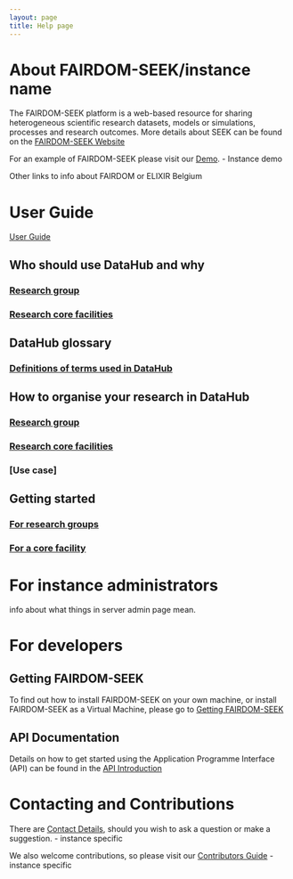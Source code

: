 ```yaml
---
layout: page
title: Help page
---
```


# About FAIRDOM-SEEK/instance name

The FAIRDOM-SEEK platform is a web-based resource for sharing heterogeneous scientific research datasets, 
models or simulations, processes and research outcomes. More details about SEEK can be found on the [FAIRDOM-SEEK Website](https://seek4science.org)

For an example of FAIRDOM-SEEK please visit our [Demo](http://demo.seek4science.org). - Instance demo

Other links to info about FAIRDOM or ELIXIR Belgium

# User Guide
[User Guide](/help/user-guide/index)

## Who should use DataHub and why
### [Research group]()
### [Research core facilities]()

## DataHub glossary
### [Definitions of terms used in DataHub](help/datahub/glossary.html)

## How to organise your research in DataHub
### [Research group]()
### [Research core facilities ]()
### [Use case]

## Getting started
### [For research groups](help/datahub/start-for-research-group.md)
### [For a core facility]()

# For instance administrators
info about what things in server admin page mean.

# For developers

## Getting FAIRDOM-SEEK

To find out how to install FAIRDOM-SEEK on your own machine, or install FAIRDOM-SEEK as a Virtual Machine, please go to [Getting FAIRDOM-SEEK](get-seek.html)

## API Documentation

Details on how to get started using the Application Programme Interface (API) can be found in the [API Introduction](/help/user-guide/api.html) 

# Contacting and Contributions

There are [Contact Details](/contacting-us.html), should you wish to ask a question or make a suggestion. - instance specific

We also welcome contributions, so please visit our [Contributors Guide](/contributing.html) - instance specific


